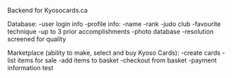Backend for Kyosocards.ca

Database:
-user login info
-profile info:
  -name
  -rank
  -judo club
  -favourite technique
  -up to 3 prior accomplishments
-photo database
  -resolution screened for quality

Marketplace (ability to make, select and buy Kyoso Cards):
-create cards
-list items for sale
-add items to basket
-checkout from basket
-payment information
test